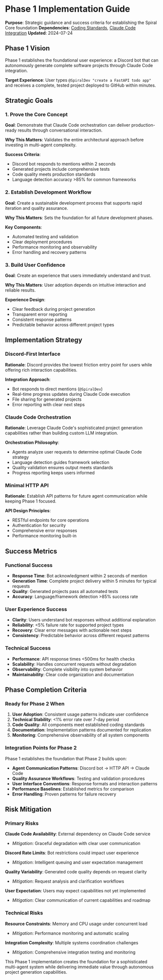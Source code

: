 # Phase 1 Implementation Guide

**Purpose**: Strategic guidance and success criteria for establishing the Spiral Core foundation
**Dependencies**: [Coding Standards](../../../docs/CODING_STANDARDS.md), [Claude Code Integration](../../integrations/docs/INTEGRATIONS_CLAUDE_CODE.md)
**Updated**: 2024-07-24

## Phase 1 Vision

Phase 1 establishes the foundational user experience: a Discord bot that can autonomously generate complete software projects through Claude Code integration.

**Target Experience**: User types `@SpiralDev "create a FastAPI todo app"` and receives a complete, tested project deployed to GitHub within minutes.

## Strategic Goals

### 1. Prove the Core Concept

**Goal**: Demonstrate that Claude Code orchestration can deliver production-ready results through conversational interaction.

**Why This Matters**: Validates the entire architectural approach before investing in multi-agent complexity.

**Success Criteria**:

- Discord bot responds to mentions within 2 seconds
- Generated projects include comprehensive tests
- Code quality meets production standards
- Language detection accuracy >85% for common frameworks

### 2. Establish Development Workflow

**Goal**: Create a sustainable development process that supports rapid iteration and quality assurance.

**Why This Matters**: Sets the foundation for all future development phases.

**Key Components**:

- Automated testing and validation
- Clear deployment procedures
- Performance monitoring and observability
- Error handling and recovery patterns

### 3. Build User Confidence

**Goal**: Create an experience that users immediately understand and trust.

**Why This Matters**: User adoption depends on intuitive interaction and reliable results.

**Experience Design**:

- Clear feedback during project generation
- Transparent error reporting
- Consistent response patterns
- Predictable behavior across different project types

## Implementation Strategy

### Discord-First Interface

**Rationale**: Discord provides the lowest friction entry point for users while offering rich interaction capabilities.

**Integration Approach**:

- Bot responds to direct mentions (`@SpiralDev`)
- Real-time progress updates during Claude Code execution
- File sharing for generated projects
- Error reporting with clear next steps

### Claude Code Orchestration

**Rationale**: Leverage Claude Code's sophisticated project generation capabilities rather than building custom LLM integration.

**Orchestration Philosophy**:

- Agents analyze user requests to determine optimal Claude Code strategy
- Language detection guides framework selection
- Quality validation ensures output meets standards
- Progress reporting keeps users informed

### Minimal HTTP API

**Rationale**: Establish API patterns for future agent communication while keeping Phase 1 focused.

**API Design Principles**:

- RESTful endpoints for core operations
- Authentication for security
- Comprehensive error responses
- Performance monitoring built-in

## Success Metrics

### Functional Success

- **Response Time**: Bot acknowledgment within 2 seconds of mention
- **Generation Time**: Complete project delivery within 5 minutes for typical requests
- **Quality**: Generated projects pass all automated tests
- **Accuracy**: Language/framework detection >85% success rate

### User Experience Success

- **Clarity**: Users understand bot responses without additional explanation
- **Reliability**: <5% failure rate for supported project types
- **Recovery**: Clear error messages with actionable next steps
- **Consistency**: Predictable behavior across different request patterns

### Technical Success

- **Performance**: API response times <500ms for health checks
- **Scalability**: Handles concurrent requests without degradation
- **Observability**: Complete visibility into system behavior
- **Maintainability**: Clear code organization and documentation

## Phase Completion Criteria

### Ready for Phase 2 When

1. **User Adoption**: Consistent usage patterns indicate user confidence
2. **Technical Stability**: <1% error rate over 7-day period
3. **Code Quality**: All components meet established coding standards
4. **Documentation**: Implementation patterns documented for replication
5. **Monitoring**: Comprehensive observability of all system components

### Integration Points for Phase 2

Phase 1 establishes the foundation that Phase 2 builds upon:

- **Agent Communication Patterns**: Discord bot → HTTP API → Claude Code
- **Quality Assurance Workflows**: Testing and validation procedures
- **User Interface Conventions**: Response formats and interaction patterns
- **Performance Baselines**: Established metrics for comparison
- **Error Handling**: Proven patterns for failure recovery

## Risk Mitigation

### Primary Risks

**Claude Code Availability**: External dependency on Claude Code service

- _Mitigation_: Graceful degradation with clear user communication

**Discord Rate Limits**: Bot restrictions could impact user experience

- _Mitigation_: Intelligent queuing and user expectation management

**Quality Variability**: Generated code quality depends on request clarity

- _Mitigation_: Request analysis and clarification workflows

**User Expectation**: Users may expect capabilities not yet implemented

- _Mitigation_: Clear communication of current capabilities and roadmap

### Technical Risks

**Resource Constraints**: Memory and CPU usage under concurrent load

- _Mitigation_: Performance monitoring and automatic scaling

**Integration Complexity**: Multiple systems coordination challenges

- _Mitigation_: Comprehensive integration testing and monitoring

This Phase 1 implementation creates the foundation for a sophisticated multi-agent system while delivering immediate value through autonomous project generation capabilities.
